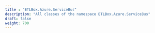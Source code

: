 ```yaml
---
title : "ETLBox.Azure.ServiceBus"
description: "All classes of the namespace ETLBox.Azure.ServiceBus"
draft: false
weight: 700
---
```

